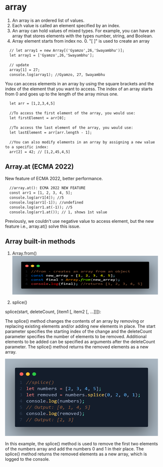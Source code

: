 # array

1. An array is an ordered list of values.
2. Each value is called an element specified by an index.
3. An array can hold values of mixed types. For example, you can have an array that stores elements with the types number, string, and Boolean.
4. Array element starts from index no. 0. "[ ]" is used to create an array

```
  // let array1 = new Array[('Gyamzo',26,'Swayambhu')];
  let array1 = ['Gyamzo',26,'Swayambhu'];

  // update
  array[1] = 27;
  console.log(array1); //Gyamzo, 27, Swayambhu
```

You can access elements in an array by using the square brackets and the index of the element that you want to access. The index of an array starts from 0 and goes up to the length of the array minus one.

```
  let arr = [1,2,3,4,5]

  //To access the first element of the array, you would use:
  let firstElement = arr[0];

  //To access the last element of the array, you would use:
  let lastElement = arr[arr.length - 1];

  //You can also modify elements in an array by assigning a new value to a specific index:
  arr[2] = 42; // [1,2,45,4,5]
```

## Array.at (ECMA 2022)

New feature of ECMA 2022, better performance.

```
  //array.at(): ECMA 2022 NEW FEATURE
  const arr1 = [1, 2, 3, 4, 5];
  console.log(arr1[4]); //5
  console.log(arr1[-1]); //undefined
  console.log(arr1.at(-1)); //5
  console.log(arr1.at()); // 1, shows 1st value

```

Previously, we couldn’t use negative value to access element, but the new feature i.e., array.at() solve this issue.

## Array built-in methods

1. Array.from()
   ![Splice](images/03-array-from.png)

2. splice()

splice(start, deleteCount, [item1 [, item2 [, ...]]]):

The splice() method changes the contents of an array by removing or replacing existing elements and/or adding new elements in place. The start parameter specifies the starting index of the change and the deleteCount parameter specifies the number of elements to be removed. Additional elements to be added can be specified as arguments after the deleteCount parameter. The splice() method returns the removed elements as a new array.

![Alt text](images/04-array-splice.png)

In this example, the splice() method is used to remove the first two elements of the numbers array and add the numbers 0 and 1 in their place. The splice() method returns the removed elements as a new array, which is logged to the console.
